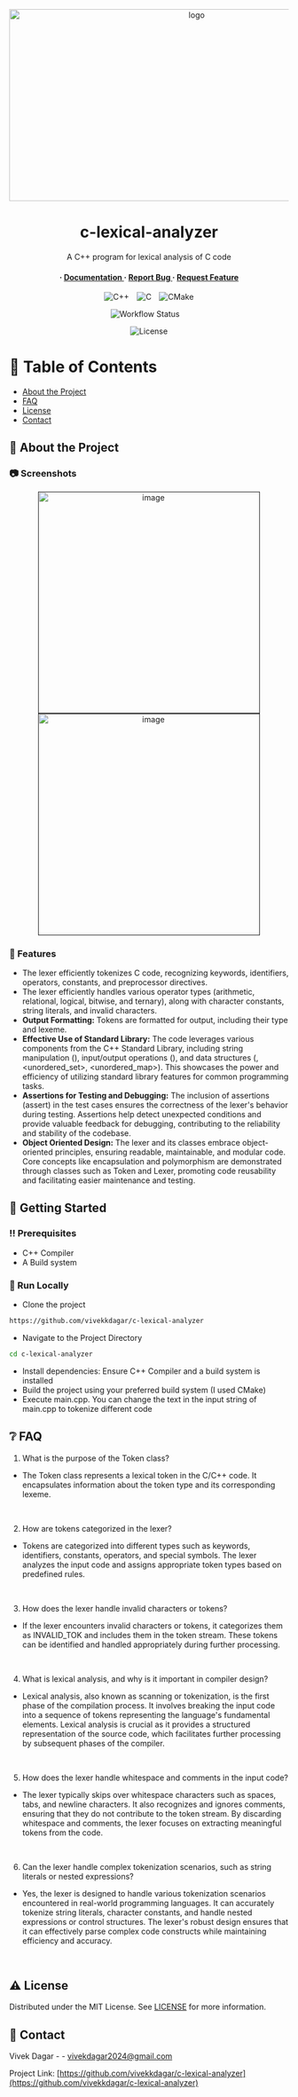 <div align='center'>

<img src=https://slideplayer.com/slide/10684334/37/images/18/The+Role+of+the+Lexical+Analyzer.jpg alt="logo" width=660 height=346 />

<h1>c-lexical-analyzer</h1>
<p>A C++ program for lexical analysis of C code</p>
<h4> <span> · </span> <a href="https://github.com/vivekkdagar/c-lexical-analyzer/blob/master/README.md"> Documentation </a> <span> · </span> <a href="https://github.com/vivekkdagar/c-lexical-analyzer/issues"> Report Bug </a> <span> · </span> <a href="https://github.com/vivekkdagar/c-lexical-analyzer/issues"> Request Feature </a> </h4>

![C++](https://img.shields.io/badge/C++-17-blue?logo=c%2B%2B)&emsp;![C](https://img.shields.io/badge/C--blue?logo=c)&emsp;![CMake](https://img.shields.io/badge/CMake-3.25-blue?logo=cmake)

![Workflow Status](https://github.com/vivekkdagar/c-lexical-analyzer/actions/workflows/cmake-single-platform.yml/badge.svg)&emsp;

![License](https://img.shields.io/github/license/vivekkdagar/TicTacAI)



</div>

# :notebook_with_decorative_cover: Table of Contents

- [About the Project](#star2-about-the-project)
- [FAQ](#grey_question-faq)
- [License](#warning-license)
- [Contact](#handshake-contact)


## :star2: About the Project

### :camera: Screenshots
<div align="center"> <a href=""><img src="https://github.com/vivekkdagar/c-lexical-analyzer/blob/main/Screenshots/img.png?raw=true" alt='image' width='400'/></a> </div>
<div align="center"> <a href=""><img src="https://media.geeksforgeeks.org/wp-content/uploads/20200822142152/token1.jpg" alt='image' width='400'/></a> </div>



### :dart: Features
- The lexer efficiently tokenizes C code, recognizing keywords, identifiers, operators, constants, and preprocessor directives.
- The lexer efficiently handles various operator types (arithmetic, relational, logical, bitwise, and ternary), along with character constants, string literals, and invalid characters.
- **Output Formatting:** Tokens are formatted for output, including their type and lexeme.
- **Effective Use of Standard Library:** The code leverages various components from the C++ Standard Library, including string manipulation (<string>), input/output operations (<iostream>), and data structures (<vector>, <unordered_set>, <unordered_map>). This showcases the power and efficiency of utilizing standard library features for common programming tasks.
- **Assertions for Testing and Debugging:** The inclusion of assertions (assert) in the test cases ensures the correctness of the lexer's behavior during testing. Assertions help detect unexpected conditions and provide valuable feedback for debugging, contributing to the reliability and stability of the codebase.
- **Object Oriented Design:** The lexer and its classes embrace object-oriented principles, ensuring readable, maintainable, and modular code. Core concepts like encapsulation and polymorphism are demonstrated through classes such as Token and Lexer, promoting code reusability and facilitating easier maintenance and testing.


## :toolbox: Getting Started

### :bangbang: Prerequisites

- C++ Compiler
- A Build system


### :running: Run Locally

- Clone the project
```bash
https://github.com/vivekkdagar/c-lexical-analyzer
```

- Navigate to the Project Directory
```bash
cd c-lexical-analyzer
```

- Install dependencies: Ensure C++ Compiler and a build system is installed
- Build the project using your preferred build system (I used CMake)
- Execute main.cpp. You can change the text in the input string of main.cpp to tokenize different code


## :grey_question: FAQ

1. What is the purpose of the Token class?
- The Token class represents a lexical token in the C/C++ code. It encapsulates information about the token type and its corresponding lexeme.
<br/>

2. How are tokens categorized in the lexer?
- Tokens are categorized into different types such as keywords, identifiers, constants, operators, and special symbols. The lexer analyzes the input code and assigns appropriate token types based on predefined rules.
<br/>

3. How does the lexer handle invalid characters or tokens?
- If the lexer encounters invalid characters or tokens, it categorizes them as INVALID_TOK and includes them in the token stream. These tokens can be identified and handled appropriately during further processing.
<br>

4. What is lexical analysis, and why is it important in compiler design?
- Lexical analysis, also known as scanning or tokenization, is the first phase of the compilation process. It involves breaking the input code into a sequence of tokens representing the language's fundamental elements. Lexical analysis is crucial as it provides a structured representation of the source code, which facilitates further processing by subsequent phases of the compiler.
<br>

5. How does the lexer handle whitespace and comments in the input code?
- The lexer typically skips over whitespace characters such as spaces, tabs, and newline characters. It also recognizes and ignores comments, ensuring that they do not contribute to the token stream. By discarding whitespace and comments, the lexer focuses on extracting meaningful tokens from the code.
<br>

6. Can the lexer handle complex tokenization scenarios, such as string literals or nested expressions?
- Yes, the lexer is designed to handle various tokenization scenarios encountered in real-world programming languages. It can accurately tokenize string literals, character constants, and handle nested expressions or control structures. The lexer's robust design ensures that it can effectively parse complex code constructs while maintaining efficiency and accuracy.
<br>

## :warning: License

Distributed under the MIT License. See [LICENSE](https://github.com/vivekkdagar/c-lexical-analyzer/blob/main/LICENSE) for more information.

## :handshake: Contact

Vivek Dagar - - vivekdagar2024@gmail.com

Project Link: [https://github.com/vivekkdagar/c-lexical-analyzer](https://github.com/vivekkdagar/c-lexical-analyzer)
